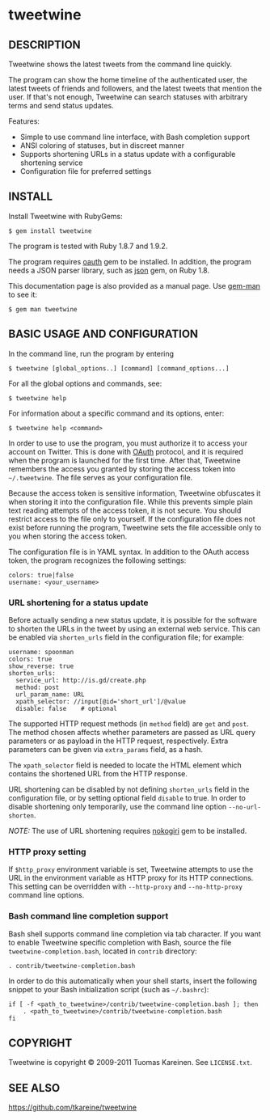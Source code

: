 tweetwine
=========

## DESCRIPTION

Tweetwine shows the latest tweets from the command line quickly.

The program can show the home timeline of the authenticated user, the latest
tweets of friends and followers, and the latest tweets that mention the user.
If that's not enough, Tweetwine can search statuses with arbitrary terms and
send status updates.

Features:

* Simple to use command line interface, with Bash completion support
* ANSI coloring of statuses, but in discreet manner
* Supports shortening URLs in a status update with a configurable shortening
  service
* Configuration file for preferred settings

## INSTALL

Install Tweetwine with RubyGems:

    $ gem install tweetwine

The program is tested with Ruby 1.8.7 and 1.9.2.

The program requires [oauth](http://oauth.rubyforge.org/) gem to be installed.
In addition, the program needs a JSON parser library, such as
[json](http://json.rubyforge.org/) gem, on Ruby 1.8.

This documentation page is also provided as a manual page. Use
[gem-man](https://github.com/defunkt/gem-man) to see it:

    $ gem man tweetwine

## BASIC USAGE AND CONFIGURATION

In the command line, run the program by entering

    $ tweetwine [global_options..] [command] [command_options...]

For all the global options and commands, see:

    $ tweetwine help

For information about a specific command and its options, enter:

    $ tweetwine help <command>

In order to use to use the program, you must authorize it to access your
account on Twitter. This is done with
[OAuth](http://dev.twitter.com/pages/oauth_faq) protocol, and it is required
when the program is launched for the first time. After that, Tweetwine
remembers the access you granted by storing the access token into
`~/.tweetwine`. The file serves as your configuration file.

Because the access token is sensitive information, Tweetwine obfuscates it
when storing it into the configuration file. While this prevents simple plain
text reading attempts of the access token, it is not secure. You should
restrict access to the file only to yourself. If the configuration file does
not exist before running the program, Tweetwine sets the file accessible only
to you when storing the access token.

The configuration file is in YAML syntax. In addition to the OAuth access
token, the program recognizes the following settings:

    colors: true|false
    username: <your_username>

### URL shortening for a status update

Before actually sending a new status update, it is possible for the software
to shorten the URLs in the tweet by using an external web service. This can be
enabled via `shorten_urls` field in the configuration file; for example:

    username: spoonman
    colors: true
    show_reverse: true
    shorten_urls:
      service_url: http://is.gd/create.php
      method: post
      url_param_name: URL
      xpath_selector: //input[@id='short_url']/@value
      disable: false    # optional

The supported HTTP request methods (in `method` field) are `get` and `post`.
The method chosen affects whether parameters are passed as URL query
parameters or as payload in the HTTP request, respectively. Extra parameters
can be given via `extra_params` field, as a hash.

The `xpath_selector` field is needed to locate the HTML element which contains
the shortened URL from the HTTP response.

URL shortening can be disabled by not defining `shorten_urls` field in the
configuration file, or by setting optional field `disable` to true. In order
to disable shortening only temporarily, use the command line option
`--no-url-shorten`.

*NOTE:* The use of URL shortening requires [nokogiri](http://nokogiri.org/)
gem to be installed.

### HTTP proxy setting

If `$http_proxy` environment variable is set, Tweetwine attempts to use the
URL in the environment variable as HTTP proxy for its HTTP connections. This
setting can be overridden with `--http-proxy` and `--no-http-proxy` command
line options.

### Bash command line completion support

Bash shell supports command line completion via tab character. If you want to
enable Tweetwine specific completion with Bash, source the file
`tweetwine-completion.bash`, located in `contrib` directory:

    . contrib/tweetwine-completion.bash

In order to do this automatically when your shell starts, insert the following
snippet to your Bash initialization script (such as `~/.bashrc`):

    if [ -f <path_to_tweetwine>/contrib/tweetwine-completion.bash ]; then
        . <path_to_tweetwine>/contrib/tweetwine-completion.bash
    fi

## COPYRIGHT

Tweetwine is copyright &copy; 2009-2011 Tuomas Kareinen. See `LICENSE.txt`.

## SEE ALSO

<https://github.com/tkareine/tweetwine>
